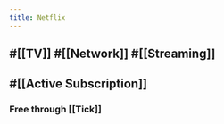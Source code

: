 ```yaml
---
title: Netflix
---
```


## #[[TV]] #[[Network]] #[[Streaming]]

## #[[Active Subscription]]
### Free through [[Tick]]
